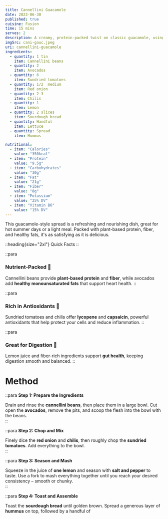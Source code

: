 ```yaml
---
title: Cannellini Guacamole  
date: 2023-06-30  
published: true  
cuisine: Fusion  
time: 15 mins  
serves: 2  
description: A creamy, protein-packed twist on classic guacamole, using cannellini beans and sundried tomatoes for a refreshing, nutrient-dense spread. Perfect for hot summer days, served on toast with a drizzle of Sriracha mayo.  
imgSrc: cani-gauc.jpeg  
uri: cannellini-guacamole  
ingredients:  
  - quantity: 1 tin  
    item: Cannellini beans  
  - quantity: 2  
    item: Avocados  
  - quantity: 6  
    item: Sundried tomatoes  
  - quantity: 1/2  medium
    item: Red onion  
  - quantity: 2-3  
    item: Chilis  
  - quantity: 1  
    item: Lemon  
  - quantity: 2 slices  
    item: Sourdough bread  
  - quantity: Handful  
    item: Lettuce  
  - quantity: Spread  
    item: Hummus  

nutritional:  
  - item: "Calories"  
    value: "350kcal"  
  - item: "Protein"  
    value: "9.5g"  
  - item: "Carbohydrates"  
    value: "30g"  
  - item: "Fat"  
    value: "21g"  
  - item: "Fiber"  
    value: "8g"  
  - item: "Potassium"  
    value: "25% DV"  
  - item: "Vitamin B6"  
    value: "15% DV"  
---
```


This guacamole-style spread is a refreshing and nourishing dish, great for hot summer days or a light meal. Packed with plant-based protein, fiber, and healthy fats, it's as satisfying as it is delicious.

::heading{size="2xl"}
Quick Facts
::

::para

### **Nutrient-Packed** 🥑

Cannellini beans provide **plant-based protein** and **fiber**, while avocados add **healthy monounsaturated fats** that support heart health.
::

::para

### **Rich in Antioxidants** 🍅

Sundried tomatoes and chilis offer **lycopene** and **capsaicin**, powerful antioxidants that help protect your cells and reduce inflammation.
::

::para

### **Great for Digestion** 🥬

Lemon juice and fiber-rich ingredients support **gut health**, keeping digestion smooth and balanced.
::

# Method

::para
**Step 1: Prepare the Ingredients**

Drain and rinse the **cannellini beans**, then place them in a large bowl. Cut open the **avocados**, remove the pits, and scoop the flesh into the bowl with the beans.  
::

::para
**Step 2: Chop and Mix**

Finely dice the **red onion** and **chilis**, then roughly chop the **sundried tomatoes**. Add everything to the bowl.  
::

::para
**Step 3: Season and Mash**

Squeeze in the juice of **one lemon** and season with **salt and pepper** to taste. Use a fork to mash everything together until you reach your desired consistency – smooth or chunky.  
::

::para
**Step 4: Toast and Assemble**

Toast the **sourdough bread** until golden brown. Spread a generous layer of **hummus** on top, followed by a handful of
